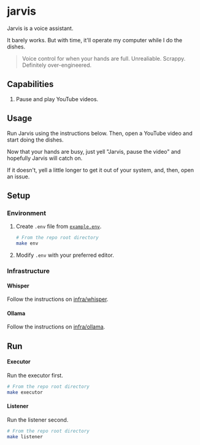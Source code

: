# jarvis

Jarvis is a voice assistant.

It barely works. But with time, it'll operate my computer while I do the dishes.

> Voice control for when your hands are full. Unrealiable. Scrappy. Definitely over-engineered.

## Capabilities

1. Pause and play YouTube videos.

## Usage

Run Jarvis using the instructions below. Then, open a YouTube video and start doing the dishes.

Now that your hands are busy, just yell "Jarvis, pause the video" and hopefully Jarvis will catch on.

If it doesn't, yell a little longer to get it out of your system, and, then, open an issue.

## Setup

### Environment

1. Create `.env` file from [`example.env`](./example.env).
   ```bash
   # From the repo root directory
   make env
   ```
1. Modify `.env` with your preferred editor.

### Infrastructure

#### Whisper

Follow the instructions on [infra/whisper](./infra/whisper/README.md).

#### Ollama

Follow the instructions on [infra/ollama](./infra/ollama/README.md).

## Run

#### Executor

Run the executor first.

```bash
# From the repo root directory
make executor
```

#### Listener

Run the listener second.

```bash
# From the repo root directory
make listener
```

